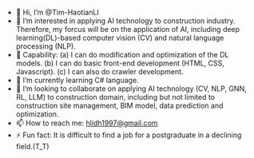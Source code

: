 - 👋 Hi, I’m @Tim-HaotianLI
- 👀 I’m interested in applying AI technology to construction industry. Therefore, my forcus will be on the application of AI, including deep learning(DL)-based computer vision (CV) and natural language processing (NLP).  
- 🔧 Capability: (a) I can do modification and optimization of the DL models. (b) I can do basic front-end development (HTML, CSS, Javascript). (c) I can also do crawler development.
- 🌱 I’m currently learning C# language.
- 💞️ I’m looking to collaborate on applying AI technology (CV, NLP, GNN, RL, LLM) to construction domain, including but not limited to construction site management, BIM model, data prediction and optimization.
- 📫 How to reach me: hlidh1997@gmail.com
- ⚡ Fun fact: It is difficult to find a job for a postgraduate in a declining field.(T_T)

<!---
Tim-HaotianLI/Tim-HaotianLI is a ✨ special ✨ repository because its `README.md` (this file) appears on your GitHub profile.
You can click the Preview link to take a look at your changes.
--->
